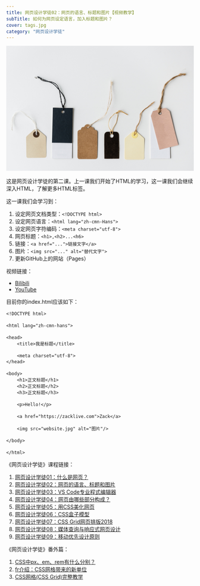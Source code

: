 ```yaml
---
title: 网页设计学徒02：网页的语言、标题和图片【视频教学】
subTitle: 如何为网页设定语言，加入标题和图片？
cover: tags.jpg
category: "网页设计学徒"
---
```


![HTML标签](tags.jpg)

这是网页设计学徒的第二课。上一课我们开始了HTML的学习，这一课我们会继续深入HTML，了解更多HTML标签。

这一课我们会学习到：

1. 设定网页文档类型：`<!DOCTYPE html>`
2. 设定网页语言：`<html lang="zh-cmn-Hans">`
3. 设定网页字符编码：`<meta charset="utf-8">`
4. 网页标题：`<h1>,<h2>...<h6>`
5. 链接：`<a href="...">链接文字</a>`
6. 图片：`<img src="..." alt="替代文字">`
7. 更新GitHub上的网站（Pages）


视频链接：
* [Bilibili](https://www.bilibili.com/video/av22408899)
* [YouTube](https://youtu.be/L8vDykyhK7I)

目前你的index.html应该如下：

```
<!DOCTYPE html>

<html lang="zh-cmn-hans">

<head>
	<title>我是标题</title>

	<meta charset="utf-8">
</head>

<body>
	<h1>正文标题</h1>
	<h2>正文标题</h2>
	<h3>正文标题</h3>

	<p>Hello!</p>

	<a href="https://zacklive.com">Zack</a>

	<img src="website.jpg" alt="图片"/>
	
</body>

</html>
```

《网页设计学徒》课程链接：
1. [网页设计学徒01：什么是网页？](/web-design)
2. [网页设计学徒02：网页的语言、标题和图片](/html-tags)
3. [网页设计学徒03：VS Code专业程式编辑器](/vs-code)
4. [网页设计学徒04：网页由哪些部分构成？](/html-sementic)
5. [网页设计学徒05：用CSS美化网页](/css)
6. [网页设计学徒06：CSS盒子模型](/css-box-model)
7. [网页设计学徒07：CSS Grid网页排版2018](/css-grid)
8. [网页设计学徒08：媒体查询与响应式网页设计](/media-query)
9. [网页设计学徒09：移动优先设计原则](/mobile-first)

《网页设计学徒》番外篇：
1. [CSS中px、em、rem有什么分别？](/px-em-rem)
2. [fr介绍：CSS网格带来的新单位](/fr-css-grid)
3. [CSS网格(CSS Grid)完整教学](/css-grid-grid)